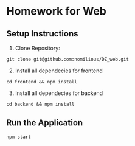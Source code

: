 # Homework for Web

## Setup Instructions

1. Clone Repository:

```
git clone git@github.com:nomilious/DZ_web.git
```

2. Install all dependecies for frontend

```
cd frontend && npm install
```

3. Install all dependecies for backend

```
cd backend && npm install
```

## Run the Application

```
npm start
```
